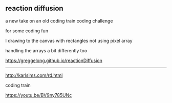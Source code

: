 ## reaction diffusion

a new take on an old coding train coding challenge

for some coding fun

I drawing to the canvas with rectangles not using pixel array

handling the arrays a bit differently too


https://greggelong.github.io/reactionDiffusion

----

http://karlsims.com/rd.html

coding train

https://youtu.be/BV9ny785UNc

